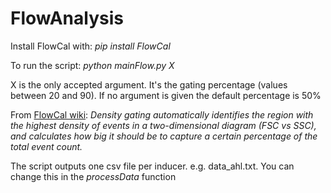 # FlowAnalysis

Install FlowCal with: _pip install FlowCal_

To run the script: _python mainFlow.py X_

X is the only accepted argument. It's the gating percentage (values between 20 and 90).
If no argument is given the default percentage is 50% 

From [FlowCal wiki](https://taborlab.github.io/FlowCal/python_tutorial/gate.html#density-gate): _Density gating automatically identifies the region with the highest density of events in a two-dimensional diagram (FSC vs SSC), and calculates how big it should be to capture a certain percentage of the total event count._

The script outputs one csv file per inducer. e.g. data_ahl.txt. You can change this in the _processData_ function
